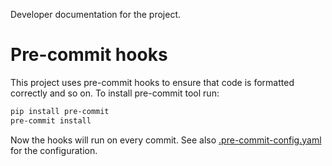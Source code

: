 Developer documentation for the project.

# Pre-commit hooks
This project uses pre-commit hooks to ensure that code is formatted correctly and so on.
To install pre-commit tool run:
```bash
pip install pre-commit
pre-commit install
```
Now the hooks will run on every commit.
See also [.pre-commit-config.yaml](./.pre-commit-config.yaml) for the configuration.
